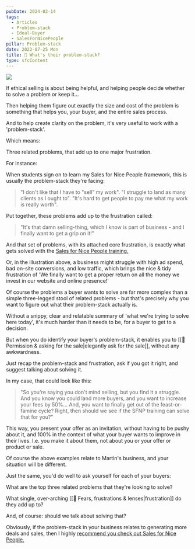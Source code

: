```yaml
---
pubDate: 2024-02-14
tags:
  - Articles
  - Problem-stack
  - Ideal-Buyer
  - SalesForNicePeople
pillar: Problem-stack
date: 2022-07-25 Mon
title: 📄 What's their problem-stack?
type: sfcContent
---
```


![](Media/SalesFlowCoach.app_Identify-your-buyers-problem-stack_MartinStellar.jpg)

If ethical selling is about being helpful, and helping people decide whether to solve a problem or keep it...

Then helping them figure out exactly the size and cost of the problem is something that helps you, your buyer, and the entire sales process.

And to help create clarity on the problem, it's very useful to work with a 'problem-stack'.

Which means:

Three related problems, that add up to one major frustration.

For instance:

When students sign on to learn my Sales for Nice People framework, this is usually the problem-stack they're facing:

> "I don't like that I have to "sell" my work".
> "I struggle to land as many clients as I ought to".
> "It's hard to get people to pay me what my work is really worth".

Put together, these problems add up to the frustration called:

> "It's that damn selling-thing, which I know is part of business - and I finally want to get a grip on it!"

And that set of problems, with its attached core frustration, is exactly what gets solved with the [Sales for Nice People training.](https://martinstellar.com/leap-ethical-selling-framework/)

Or, in the illustration above, a business might struggle with high ad spend, bad on-site conversions, and low traffic, which brings the nice & tidy frustration of 'We finally want to get a proper return on all the money we invest in our website and online presence!'

Of course the problems a buyer wants to solve are far more complex than a simple three-legged stool of related problems - but that's precisely why you want to figure out what their problem-stack actually is.

Without a snippy, clear and relatable summary of 'what we're trying to solve here today', it's much harder than it needs to be, for a buyer to get to a decision.

But when you do identify your buyer's problem-stack, it enables you to [[📄 Permission & asking for the sale|elegantly ask for the sale]], without any awkwardness.

Just recap the problem-stack and frustration, ask if you got it right, and suggest talking about solving it.

In my case, that could look like this:

> "So you're saying you don't mind selling, but you find it a struggle.
> And you know you could land more buyers, and you want to increase your fees by 50%...
> And, you want to finally get out of the feast-or-famine cycle?
> Right, then should we see if the SFNP training can solve that for you?"

This way, you present your offer as an invitation, without having to be pushy about it, and 100% in the context of what your buyer wants to improve in their lives. I.e. you make it about them, not about you or your offer or product or sale.

Of course the above examples relate to Martin's business, and your situation will be different.

Just the same, you'd do well to ask yourself for each of your buyers:

What are the top three related problems that they're looking to solve?

What single, over-arching [[📄 Fears, frustrations & lenses|frustration]] do they add up to?

And, of course: should we talk about solving that?

Obviously, if the problem-stack in your business relates to generating more deals and sales, then I highly [recommend you check out Sales for Nice People.](https://martinstellar.com/leap-ethical-selling-framework/)
